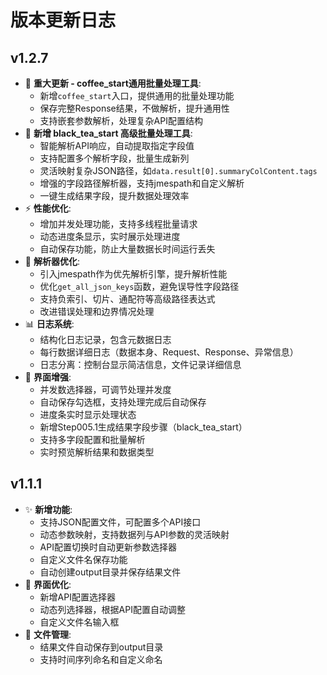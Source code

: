 # 版本更新日志

## v1.2.7
- 🚀 **重大更新 - coffee_start通用批量处理工具**:
  - 新增`coffee_start`入口，提供通用的批量处理功能
  - 保存完整Response结果，不做解析，提升通用性
  - 支持嵌套参数解析，处理复杂API配置结构
- 🚀 **新增 black_tea_start 高级批量处理工具**:
  - 智能解析API响应，自动提取指定字段值
  - 支持配置多个解析字段，批量生成新列
  - 灵活映射复杂JSON路径，如`data.result[0].summaryColContent.tags`
  - 增强的字段路径解析器，支持jmespath和自定义解析
  - 一键生成结果字段，提升数据处理效率
- ⚡ **性能优化**:
  - 增加并发处理功能，支持多线程批量请求
  - 动态进度条显示，实时展示处理进度
  - 自动保存功能，防止大量数据长时间运行丢失
- 🔧 **解析器优化**:
  - 引入jmespath作为优先解析引擎，提升解析性能
  - 优化`get_all_json_keys`函数，避免误导性字段路径
  - 支持负索引、切片、通配符等高级路径表达式
  - 改进错误处理和边界情况处理
- 📊 **日志系统**:
  - 结构化日志记录，包含元数据日志
  - 每行数据详细日志（数据本身、Request、Response、异常信息）
  - 日志分离：控制台显示简洁信息，文件记录详细信息
- 🎯 **界面增强**:
  - 并发数选择器，可调节处理并发度
  - 自动保存勾选框，支持处理完成后自动保存
  - 进度条实时显示处理状态
  - 新增Step005.1生成结果字段步骤（black_tea_start）
  - 支持多字段配置和批量解析
  - 实时预览解析结果和数据类型

## v1.1.1
- ✨ **新增功能**:
  - 支持JSON配置文件，可配置多个API接口
  - 动态参数映射，支持数据列与API参数的灵活映射
  - API配置切换时自动更新参数选择器
  - 自定义文件名保存功能
  - 自动创建output目录并保存结果文件
- 🎯 **界面优化**:
  - 新增API配置选择器
  - 动态列选择器，根据API配置自动调整
  - 自定义文件名输入框
- 📁 **文件管理**:
  - 结果文件自动保存到output目录
  - 支持时间序列命名和自定义命名
